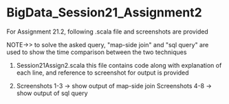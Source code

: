 # BigData_Session21_Assignment2


For Assignment 21.2, following .scala file and screenshots are provided

NOTE->> to solve the asked query, "map-side join" and "sql query" are used to show the time comparison between the two techniques

1. Session21Assign2.scala
this file contains code along with explanation of each line, and reference to screenshot for output is provided

2. Screenshots 1-3 -> show output of map-side join
   Screenshots 4-8 -> show output of sql query
